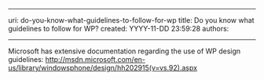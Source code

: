 

---
uri: do-you-know-what-guidelines-to-follow-for-wp
title: Do you know what guidelines to follow for WP?
created: YYYY-11-DD 23:59:28
authors:

---




<span class='intro'> <p>Microsoft has extensive documentation regarding the use of WP design guidelines&#58; <a href="http&#58;//msdn.microsoft.com/en-us/library/windowsphone/design/hh202915%28v=vs.92%29.aspx">http&#58;//msdn.microsoft.com/en-us/library/windowsphone/design/hh202915(v=vs.92).aspx</a> ​</p> </span>




